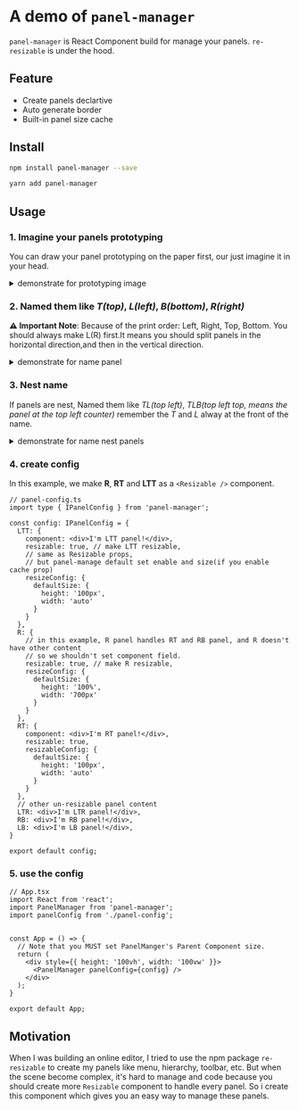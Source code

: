 # A demo of `panel-manager`

`panel-manager` is React Component build for manage your panels. `re-resizable` is under the hood.

## Feature

- Create panels declartive
- Auto generate border
- Built-in panel size cache

## Install

```bash
npm install panel-manager --save
```

```bash
yarn add panel-manager
```

## Usage

### 1. Imagine your panels prototyping

You can draw your panel prototyping on the paper first, our just imagine it in your head.

<details>
  <summary>demonstrate for prototyping image</summary>
  <image alt="first step" src="https://gw.alipayobjects.com/mdn/rms_c67590/afts/img/A*VmtLSaFOAkgAAAAAAAAAAAAAARQnAQ">
  </image>
</details>

### 2. Named them like *T(top)*, *L(left)*, *B(bottom)*, *R(right)*

**⚠️️ Important Note**: Because of the print order: Left, Right, Top, Bottom. You should always make L(R) first.It means you should split panels in the horizontal direction,and then in the vertical direction.

<details>
  <summary>demonstrate for name panel</summary>
  <image alt="second step" src="https://gw.alipayobjects.com/mdn/rms_c67590/afts/img/A*ls64Q7a8VMsAAAAAAAAAAAAAARQnAQ">
  </image>
</details>


### 3. Nest name
If panels are nest, Named them like *TL(top left)*, *TLB(top left top, means the panel at the top left counter)*
remember the *T* and *L*  alway at the front of the name.

<details>
  <summary>demonstrate for name nest panels</summary>
  <image alt="third step" src="https://gw.alipayobjects.com/mdn/rms_c67590/afts/img/A*XYoSQqscIOEAAAAAAAAAAAAAARQnAQ">
  </image>
</details>

### 4. create config

In this example, we make **R**, **RT** and **LTT** as a `<Resizable />` component.

```tsx
// panel-config.ts
import type { IPanelConfig } from 'panel-manager';

const config: IPanelConfig = {
  LTT: {
    component: <div>I'm LTT panel!</div>,
    resizable: true, // make LTT resizable,
    // same as Resizable props, 
    // but panel-manage default set enable and size(if you enable cache prop)
    resizeConfig: { 
      defaultSize: {
        height: '100px',
        width: 'auto'
      }
    }
  },
  R: {
    // in this example, R panel handles RT and RB panel, and R doesn't have other content
    // so we shouldn't set component field.
    resizable: true, // make R resizable,
    resizeConfig: {
      defaultSize: {
        height: '100%',
        width: '700px'
      }
    }
  },
  RT: {
    component: <div>I'm RT panel!</div>,
    resizable: true,
    resizableConfig: {
      defaultSize: {
        height: '100px',
        width: 'auto'
      }
    }
  },
  // other un-resizable panel content
  LTR: <div>I'm LTR panel!</div>,
  RB: <div>I'm RB panel!</div>,
  LB: <div>I'm LB panel!</div>,
} 

export default config;
```

### 5. use the config

```tsx
// App.tsx
import React from 'react';
import PanelManager from 'panel-manager';
import panelConfig from './panel-config';


const App = () => {
  // Note that you MUST set PanelManger's Parent Component size.
  return (
    <div style={{ height: '100vh', width: '100vw' }}>
      <PanelManager panelConfig={config} />
    </div>
  );
}

export default App;
```

## Motivation

When I was building an online editor, I tried to use the npm package `re-resizable` to create my panels like menu, hierarchy, toolbar, etc.
But when the scene become complex, it's hard to manage and code because you should create more `Resizable` component to handle every panel.
So i create this component which gives you an easy way to manage these panels.
